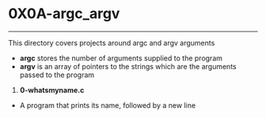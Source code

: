 # 0X0A-argc_argv
---

This directory covers projects around argc and argv arguments
- **argc** stores the number of arguments supplied to the program
- **argv** is an array of pointers to the strings which are the arguments passed to the program

1. **0-whatsmyname.c**
- A program that prints its name, followed by a new line
